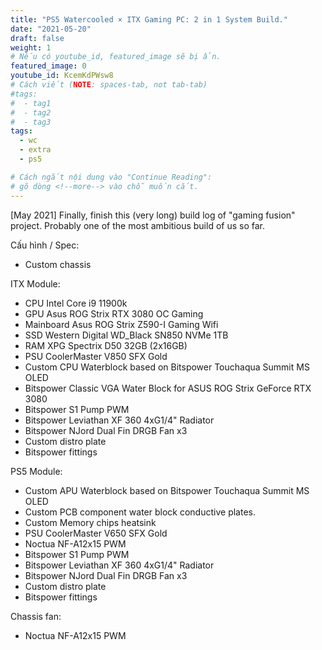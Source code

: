 ```yaml
---
title: "PS5 Watercooled × ITX Gaming PC: 2 in 1 System Build."
date: "2021-05-20"
draft: false
weight: 1
# Nếu có youtube_id, featured_image sẽ bị ẩn.
featured_image: 0
youtube_id: KcemKdPWsw8
# Cách viết (NOTE: spaces-tab, not tab-tab)
#tags:
#  - tag1
#  - tag2
#  - tag3
tags:
  - wc
  - extra
  - ps5

# Cách ngắt nội dung vào "Continue Reading":
# gõ dòng <!--more--> vào chỗ muốn cắt.
---
```


[May 2021] 
Finally, finish this (very long) build log of "gaming fusion" project. Probably one of the most ambitious build of us so far.<!--more-->

Cấu hình / Spec:
- Custom chassis

ITX Module:
- CPU Intel Core i9 11900k
- GPU Asus ROG Strix RTX 3080 OC Gaming
- Mainboard Asus ROG Strix Z590-I Gaming Wifi
- SSD Western Digital WD_Black SN850 NVMe 1TB
- RAM XPG Spectrix D50 32GB (2x16GB)
- PSU CoolerMaster V850 SFX Gold
- Custom CPU Waterblock based on Bitspower Touchaqua Summit MS OLED
- Bitspower Classic VGA Water Block for ASUS ROG Strix GeForce RTX 3080
- Bitspower S1 Pump PWM
- Bitspower Leviathan XF 360 4xG1/4" Radiator
- Bitspower NJord Dual Fin DRGB Fan x3
- Custom distro plate
- Bitspower fittings

PS5 Module:
- Custom APU Waterblock based on Bitspower Touchaqua Summit MS OLED
- Custom PCB component water block conductive plates.
- Custom Memory chips heatsink
- PSU CoolerMaster V650 SFX Gold
- Noctua NF-A12x15 PWM
- Bitspower S1 Pump PWM
- Bitspower Leviathan XF 360 4xG1/4" Radiator
- Bitspower NJord Dual Fin DRGB Fan x3
- Custom distro plate
- Bitspower fittings

Chassis fan:
- Noctua NF-A12x15 PWM